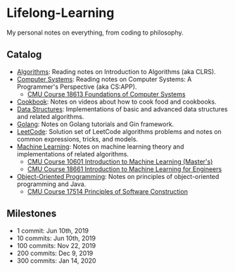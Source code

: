 # Lifelong-Learning

My personal notes on everything, from coding to philosophy.

## Catalog

* [Algorithms](./Algorithms/): Reading notes on Introduction to Algorithms (aka CLRS).
* [Computer Systems](./Computer-Systems/): Reading notes on Computer Systems: A Programmer's Perspective (aka CS:APP).
  * [CMU Course 18613 Foundations of Computer Systems](./Computer-Systems/cmu-18613/)
* [Cookbook](./Cookbook/): Notes on videos about how to cook food and cookbooks.
* [Data Structures](./Data-Structures/): Implementations of basic and advanced data structures and related algorithms.
* [Golang](./Golang/): Notes on Golang tutorials and Gin framework.
* [LeetCode](./LeetCode/): Solution set of LeetCode algorithms problems and notes on common expressions, tricks, and models.
* [Machine Learning](./Machine-Learning/): Notes on machine learning theory and implementations of related algorithms.
  * [CMU Course 10601 Introduction to Machine Learning (Master's)](./Machine-Learning/cmu-10601/)
  * [CMU Course 18661 Introduction to Machine Learning for Engineers](./Machine-Learning/cmu-18661/)
* [Object-Oriented Programming](./Object-Oriented-Programming/): Notes on principles of object-oriented programming and Java.
  * [CMU Course 17514 Principles of Software Construction](./Object-Oriented-Programming/cmu-17514/)

## Milestones

* 1 commit: Jun 10th, 2019
* 10 commits: Jun 10th, 2019
* 100 commits: Nov 22, 2019
* 200 commits: Dec 9, 2019
* 300 commits: Jan 14, 2020
